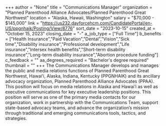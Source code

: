 +++
author = "None"
title = "Communications Manager"
organization = "Planned Parenthood Alliance Advocates/Planned Parenthood Great Northwest"
location = "Alaska, Hawaii, Washington"
salary = "$70,000 - $145,000"
link = "https://us232.dayforcehcm.com/CandidatePortal/en-US/ppgnhaik/Posting/View/8776"
sort_date = "2023-10-15"
created_at = "October 15, 2023"
closing_date = "-"
a_job_type = ["Full Time"]
b_benefits = ["Health Insurance","Paid Vacation","Dental","Vision","Sick time","Disability insurance","Professional development","Life insurance","Intersex health benefits","Short-term disability insurance","Long-term disability insurance","Abortion procedure funding"]
c_feedback = ""
aa_degrees_required = "Bachelor's degree required"
thumbnail = ""
+++
The Communications Manager develops and manages the public and media relations functions of Planned Parenthood Great Northwest, Hawaiʻi, Alaska, Indiana, Kentucky (PPGNHAIK) and its ancillary advocacy organization, Planned Parenthood Alliance Advocates (PPAA). This position will focus on media relations in Alaska and Hawai’i as well as executive communications for key executive leadership positions. This position will serve as one of the primary media contacts for our organization, work in partnership with the Communications Team, support state-based advocacy teams, and advance the organization’s mission through traditional and emerging communications tools, tactics, and strategies.